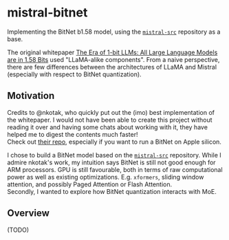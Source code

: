 # mistral-bitnet

Implementing the BitNet b1.58 model, using the [`mistral-src`]() repository as a base.

The original whitepaper [The Era of 1-bit LLMs: All Large Language Models are in 1.58 Bits]() used "LLaMA-alike components". From a naive perspective, there are few differences between the architectures of LLaMA and Mistral (especially with respect to BitNet quantization). 

## Motivation
Credits to @nkotak, who quickly put out the (imo) best implementation of the whitepaper. I would not have been able to create this project without reading it over and having some chats about working with it, they have helped me to digest the contents much faster!  
Check out [their repo](https://github.com/nkotak/1.58BitNet), especially if you want to run a BitNet on Apple silicon. 

I chose to build a BitNet model based on the [`mistral-src`]() repository. While I admire nkotak's work, my intuition says BitNet is still not good enough for ARM processors. GPU is still favourable, both in terms of raw computational power as well as existing optimizations. E.g. `xformers`, sliding window attention, and possibly Paged Attention or Flash Attention.  
Secondly, I wanted to explore how BitNet quantization interacts with MoE.  

## Overview
(TODO)
